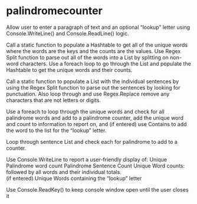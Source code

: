 # palindromecounter

Allow user to enter a paragraph of text and an optional “lookup” letter using Console.WriteLine() and Console.ReadLine() logic.

Call a static function to populate  a Hashtable to get all of the unique words where the words are the keys and the counts are the values.  Use Regex Split function to parse out all of the words into a List by splitting on non-word characters.  Use a foreach loop to go through the List and populate the Hashtable to get the unique words and their counts.

Call a static function to populate  a List with the individual sentences by using the Regex Split function to parse out the sentences by looking for punctuation.  Also loop through and use Regex.Replace remove any characters that are not letters or digits.

Use a foreach to loop through the unique words and check for all palindrome words and add to a palindrome counter, add the unique word and count to information to report on, and (if entered) use Contains to add the word to the list for  the “lookup” letter.

Loop through sentence List and check each for palindrome to add to a counter.

Use Console.WriteLine to report a user-friendly display of: 
   Unique Palindrome word count
   Palindrome Sentence Count
   Unique Word counts:  followed by all words and their individual totals.  
   (if entered) Unique Words containing the “lookup” letter

Use Console.ReadKey() to keep console window open until the user closes it

